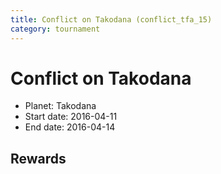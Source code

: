 ```yaml
---
title: Conflict on Takodana (conflict_tfa_15)
category: tournament
---
```

# Conflict on Takodana

  * Planet: Takodana
  * Start date: 2016-04-11
  * End date: 2016-04-14

## Rewards

